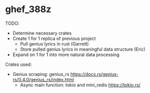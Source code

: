 # ghef_388z

TODO:
  - Determine necessary crates
  - Create 1 for 1 replica of previous project
    - Pull genius lyrics in rust (Garrett)
    - Store pulled genius lyrics in meaningful data structure (Eric)
  - Expand on 1 for 1 into more natural data processing
  
  

Crates used: 
  - Genius scraping: genius_rs https://docs.rs/genius-rs/0.4.0/genius_rs/index.html
	- Async main function: tokio and mini_redis https://tokio.rs/
